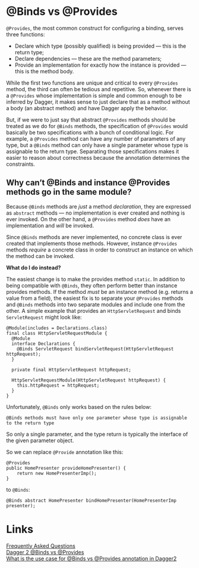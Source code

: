 # @Binds vs @Provides
`@Provides`, the most common construct for configuring a binding, serves three functions:
- Declare which type (possibly qualified) is being provided — this is the return type;
- Declare dependencies — these are the method parameters;
- Provide an implementation for exactly how the instance is provided — this is the method body.

While the first two functions are unique and critical to every `@Provides` method, the third can often be tedious and repetitive. So, whenever there is a `@Provides` whose implementation is simple and common enough to be inferred by Dagger, it makes sense to just declare that as a method without a body (an abstract method) and have Dagger apply the behavior.

But, if we were to just say that abstract `@Provides` methods should be treated as we do for `@Binds` methods, the specification of `@Provides` would basically be two specifications with a bunch of conditional logic. For example, a `@Provides` method can have any number of parameters of any type, but a `@Binds` method can only have a single parameter whose type is assignable to the return type. Separating those specifications makes it easier to reason about correctness because the annotation determines the constraints.

## Why can’t @Binds and instance @Provides methods go in the same module?
Because `@Binds` methods are *just* a method *declaration*, they are expressed as `abstract` methods — no implementation is ever created and nothing is ever invoked. On the other hand, a `@Provides` method *does* have an implementation and *will* be invoked.

Since `@Binds` methods are never implemented, no concrete class is ever created that implements those methods. However, instance `@Provides` methods *require* a concrete class in order to construct an instance on which the method can be invoked.

**What do I do instead?**

The easiest change is to make the provides method `static`. In addition to being compatible with `@Binds`, they often perform better than instance provides methods. If the method *must* be an instance method (e.g. returns a value from a field), the easiest fix is to separate your `@Provides` methods and `@Binds` methods into two separate modules and include one from the other. A simple example that provides an `HttpServletRequest` and binds `ServletRequest` might look like:

```
@Module(includes = Declarations.class)
final class HttpServletRequestModule {
  @Module
  interface Declarations {
    @Binds ServletRequest bindServletRequest(HttpServletRequest httpRequest);
  }

  private final HttpServletRequest httpRequest;

  HttpServletRequestModule(HttpServletRequest httpRequest) {
    this.httpRequest = httpRequest;
  }
}
```

Unfortunately, `@Binds` only works based on the rules below:
```
@Binds methods must have only one parameter whose type is assignable to the return type
```
So only a single parameter, and the type return is typically the interface of the given parameter object.

So we can replace `@Provide` annotation like this:
```
@Provides
public HomePresenter provideHomePresenter() {
    return new HomePresenterImp();
}
```

to `@Binds`:
```
@Binds abstract HomePresenter bindHomePresenter(HomePresenterImp presenter);
```

# Links
[Frequently Asked Questions](https://dagger.dev/dev-guide/faq.html)  
[Dagger 2 @Binds vs @Provides](https://medium.com/mobile-app-development-publication/dagger-2-binds-vs-provides-cbf3c10511b5)  
[What is the use case for @Binds vs @Provides annotation in Dagger2](https://stackoverflow.com/a/52618571)
